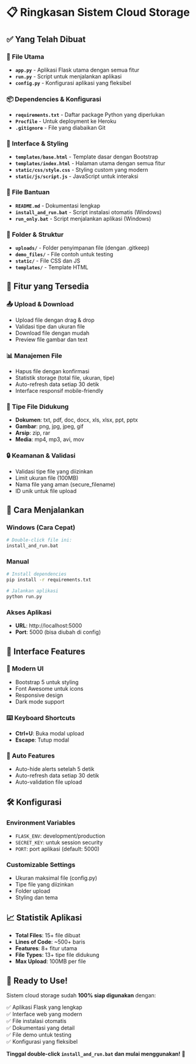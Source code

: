 # 📋 Ringkasan Sistem Cloud Storage

## ✅ Yang Telah Dibuat

### 🔧 File Utama
- **`app.py`** - Aplikasi Flask utama dengan semua fitur
- **`run.py`** - Script untuk menjalankan aplikasi
- **`config.py`** - Konfigurasi aplikasi yang fleksibel

### 📦 Dependencies & Konfigurasi
- **`requirements.txt`** - Daftar package Python yang diperlukan
- **`Procfile`** - Untuk deployment ke Heroku
- **`.gitignore`** - File yang diabaikan Git

### 🎨 Interface & Styling
- **`templates/base.html`** - Template dasar dengan Bootstrap
- **`templates/index.html`** - Halaman utama dengan semua fitur
- **`static/css/style.css`** - Styling custom yang modern
- **`static/js/script.js`** - JavaScript untuk interaksi

### 🚀 File Bantuan
- **`README.md`** - Dokumentasi lengkap
- **`install_and_run.bat`** - Script instalasi otomatis (Windows)
- **`run_only.bat`** - Script menjalankan aplikasi (Windows)

### 📁 Folder & Struktur
- **`uploads/`** - Folder penyimpanan file (dengan .gitkeep)
- **`demo_files/`** - File contoh untuk testing
- **`static/`** - File CSS dan JS
- **`templates/`** - Template HTML

## 🌟 Fitur yang Tersedia

### 📤 Upload & Download
- Upload file dengan drag & drop
- Validasi tipe dan ukuran file
- Download file dengan mudah
- Preview file gambar dan text

### 📊 Manajemen File
- Hapus file dengan konfirmasi
- Statistik storage (total file, ukuran, tipe)
- Auto-refresh data setiap 30 detik
- Interface responsif mobile-friendly

### 🎯 Tipe File Didukung
- **Dokumen**: txt, pdf, doc, docx, xls, xlsx, ppt, pptx
- **Gambar**: png, jpg, jpeg, gif
- **Arsip**: zip, rar
- **Media**: mp4, mp3, avi, mov

### 🔒 Keamanan & Validasi
- Validasi tipe file yang diizinkan
- Limit ukuran file (100MB)
- Nama file yang aman (secure_filename)
- ID unik untuk file upload

## 🚀 Cara Menjalankan

### Windows (Cara Cepat)
```bash
# Double-click file ini:
install_and_run.bat
```

### Manual
```bash
# Install dependencies
pip install -r requirements.txt

# Jalankan aplikasi
python run.py
```

### Akses Aplikasi
- **URL**: http://localhost:5000
- **Port**: 5000 (bisa diubah di config)

## 📱 Interface Features

### 🎨 Modern UI
- Bootstrap 5 untuk styling
- Font Awesome untuk icons
- Responsive design
- Dark mode support

### ⌨️ Keyboard Shortcuts
- **Ctrl+U**: Buka modal upload
- **Escape**: Tutup modal

### 🔄 Auto Features
- Auto-hide alerts setelah 5 detik
- Auto-refresh data setiap 30 detik
- Auto-validation file upload

## 🛠️ Konfigurasi

### Environment Variables
- `FLASK_ENV`: development/production
- `SECRET_KEY`: untuk session security
- `PORT`: port aplikasi (default: 5000)

### Customizable Settings
- Ukuran maksimal file (config.py)
- Tipe file yang diizinkan
- Folder upload
- Styling dan tema

## 📈 Statistik Aplikasi

- **Total Files**: 15+ file dibuat
- **Lines of Code**: ~500+ baris
- **Features**: 8+ fitur utama
- **File Types**: 13+ tipe file didukung
- **Max Upload**: 100MB per file

## 🎯 Ready to Use!

Sistem cloud storage sudah **100% siap digunakan** dengan:

✅ Aplikasi Flask yang lengkap  
✅ Interface web yang modern  
✅ File instalasi otomatis  
✅ Dokumentasi yang detail  
✅ File demo untuk testing  
✅ Konfigurasi yang fleksibel  

**Tinggal double-click `install_and_run.bat` dan mulai menggunakan!** 🚀
